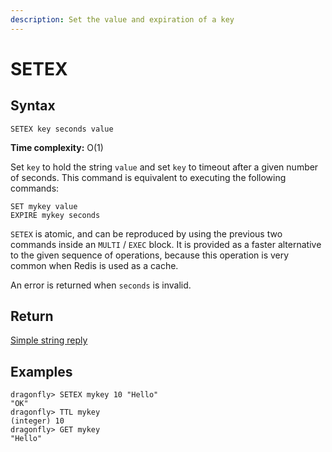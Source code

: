 ```yaml
---
description: Set the value and expiration of a key
---
```


# SETEX

## Syntax

    SETEX key seconds value

**Time complexity:** O(1)

Set `key` to hold the string `value` and set `key` to timeout after a given
number of seconds.
This command is equivalent to executing the following commands:

```
SET mykey value
EXPIRE mykey seconds
```

`SETEX` is atomic, and can be reproduced by using the previous two commands
inside an `MULTI` / `EXEC` block.
It is provided as a faster alternative to the given sequence of operations,
because this operation is very common when Redis is used as a cache.

An error is returned when `seconds` is invalid.

## Return

[Simple string reply](https://redis.io/docs/reference/protocol-spec#resp-simple-strings)

## Examples

```shell
dragonfly> SETEX mykey 10 "Hello"
"OK"
dragonfly> TTL mykey
(integer) 10
dragonfly> GET mykey
"Hello"
```

